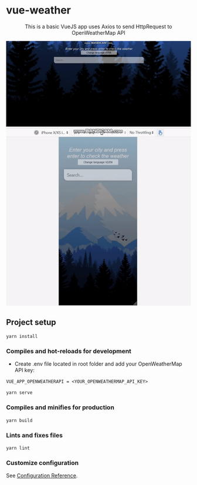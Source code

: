 # vue-weather

<p align="center">
  This is a basic VueJS app uses Axios to send HttpRequest to OpenWeatherMap API
</p>
<p align="center">
  <img src="https://github.com/mngduyphuong/Vue-weather-app/blob/master/src/assets/images/1.gif">
    <br>
  <img src="https://github.com/mngduyphuong/Vue-weather-app/blob/master/src/assets/images/2.gif">
</p>

## Project setup

```
yarn install
```

### Compiles and hot-reloads for development

- Create .env file located in root folder and add your OpenWeatherMap API key:

```
VUE_APP_OPENWEATHERAPI = <YOUR_OPENWEATHERMAP_API_KEY>
```

```
yarn serve
```

### Compiles and minifies for production

```
yarn build
```

### Lints and fixes files

```
yarn lint
```

### Customize configuration

See [Configuration Reference](https://cli.vuejs.org/config/).
